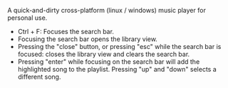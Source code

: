 A quick-and-dirty cross-platform (linux / windows) music player for personal use.

- Ctrl + F: Focuses the search bar.
- Focusing the search bar opens the library view.
- Pressing the "close" button, or pressing "esc" while the search bar is focused: closes the library view and clears the search bar.
- Pressing "enter" while focusing on the search bar will add the highlighted song to the playlist. Pressing "up" and "down" selects a different song.